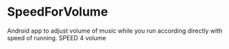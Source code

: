 SpeedForVolume
==============
Android app to adjust volume of music while you run according directly with speed of running.
SPEED 4 volume
